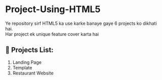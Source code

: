 # Project-Using-HTML5
Ye repository sirf HTML5 ka use karke banaye gaye 6 projects ko dikhati hai.  
Har project ek unique feature cover karta hai

## 📁 Projects List:
1. Landing Page
2. Template
3. Restaurant Website
